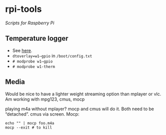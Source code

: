 # rpi-tools

_Scripts for Raspberry Pi_

## Temperature logger

 * See [here](http://www.circuitbasics.com/raspberry-pi-ds18b20-temperature-sensor-tutorial/). 
 * `dtoverlay=w1–gpio` in `/boot/config.txt`
 * `# modprobe w1–gpio`
 * `# modprobe w1-therm`
 
## Media

Would be nice to have a lighter weight streaming option than mplayer
or vlc. Am working with mpg123, cmus, mocp

playing m4a without mplayer? mocp and cmus will do it. Both need to be “detached”. cmus via screen. Mocp:

```
echo "" | mocp foo.m4a
mocp --exit # to kill
```






